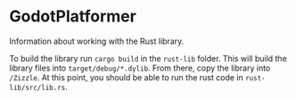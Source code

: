 # GodotPlatformer

Information about working with the Rust library.

To build the library run `cargo build` in the `rust-lib` folder. This will build the library files into `target/debug/*.dylib`. From there, copy the library into `/Zizzle`. At this point, you should be able to run the rust code in `rust-lib/src/lib.rs`.
